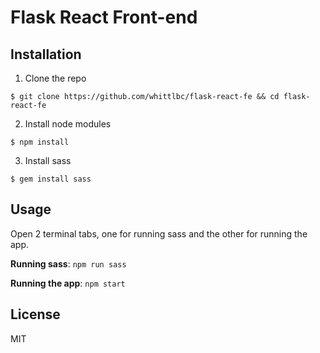 # Flask React Front-end

## Installation

1. Clone the repo

```
$ git clone https://github.com/whittlbc/flask-react-fe && cd flask-react-fe
```

2. Install node modules

```
$ npm install
```

3. Install sass

```
$ gem install sass
```

## Usage

Open 2 terminal tabs, one for running sass and the other for running the app.

**Running sass**: `npm run sass`<br>

**Running the app**: `npm start`<br>

## License

MIT
